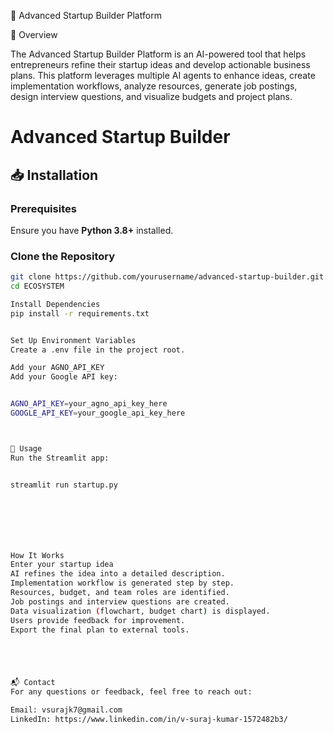 🚀 Advanced Startup Builder Platform

📌 Overview

The Advanced Startup Builder Platform is an AI-powered tool that helps entrepreneurs refine their startup ideas and develop actionable business plans. This platform leverages multiple AI agents to enhance ideas, create implementation workflows, analyze resources, generate job postings, design interview questions, and visualize budgets and project plans.


# Advanced Startup Builder

## 📥 Installation

### Prerequisites

Ensure you have **Python 3.8+** installed.

### Clone the Repository

```bash
git clone https://github.com/yourusername/advanced-startup-builder.git
cd ECOSYSTEM

Install Dependencies
pip install -r requirements.txt


Set Up Environment Variables
Create a .env file in the project root.

Add your AGNO_API_KEY
Add your Google API key:


AGNO_API_KEY=your_agno_api_key_here
GOOGLE_API_KEY=your_google_api_key_here



🚀 Usage
Run the Streamlit app:


streamlit run startup.py







How It Works
Enter your startup idea
AI refines the idea into a detailed description.
Implementation workflow is generated step by step.
Resources, budget, and team roles are identified.
Job postings and interview questions are created.
Data visualization (flowchart, budget chart) is displayed.
Users provide feedback for improvement.
Export the final plan to external tools.





📬 Contact
For any questions or feedback, feel free to reach out:

Email: vsurajk7@gmail.com
LinkedIn: https://www.linkedin.com/in/v-suraj-kumar-1572482b3/




